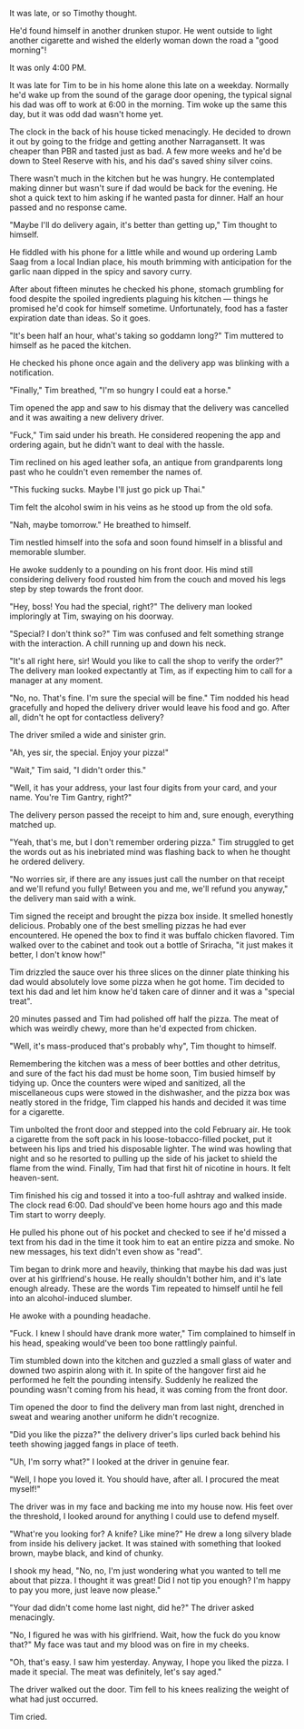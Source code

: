 It was late, or so Timothy thought. 

He'd found himself in another drunken stupor. He went outside to light another cigarette and wished the elderly woman down the road a "good morning"! 

It was only 4:00 PM.

It was late for Tim to be in his home alone this late on a weekday. Normally he'd wake up from the sound of the garage door opening, the typical signal his dad was off to work at 6:00 in the morning. Tim woke up the same this day, but it was odd dad wasn't home yet. 

The clock in the back of his house ticked menacingly. He decided to drown it out by going to the fridge and getting another Narragansett. It was cheaper than PBR and tasted just as bad. A few more weeks and he'd be down to Steel Reserve with his, and his dad's saved shiny silver coins.

There wasn't much in the kitchen but he was hungry. He contemplated making dinner but wasn't sure if dad would be back for the evening. He shot a quick text to him asking if he wanted pasta for dinner. Half an hour passed and no response came.

"Maybe I'll do delivery again, it's better than getting up," Tim thought to himself.

He fiddled with his phone for a little while and wound up ordering Lamb Saag from a local Indian place, his mouth brimming with anticipation for the garlic naan dipped in the spicy and savory curry. 

After about fifteen minutes he checked his phone, stomach grumbling for food despite the spoiled ingredients plaguing his kitchen — things he promised he'd cook for himself sometime. Unfortunately, food has a faster expiration date than ideas. So it goes.

"It's been half an hour, what's taking so goddamn long?" Tim muttered to himself as he paced the kitchen.

He checked his phone once again and the delivery app was blinking with a notification.

"Finally," Tim breathed, "I'm so hungry I could eat a horse."

Tim opened the app and saw to his dismay that the delivery was cancelled and it was awaiting a new delivery driver.

"Fuck," Tim said under his breath. He considered reopening the app and ordering again, but he didn't want to deal with the hassle.

Tim reclined on his aged leather sofa, an antique from grandparents long past who he couldn't even remember the names of. 

"This fucking sucks. Maybe I'll just go pick up Thai." 

Tim felt the alcohol swim in his veins as he stood up from the old sofa. 

"Nah, maybe tomorrow." He breathed to himself.

Tim nestled himself into the sofa and soon found himself in a blissful and memorable slumber.

He awoke suddenly to a pounding on his front door. His mind still considering delivery food rousted him from the couch and moved his legs step by step towards the front door.

"Hey, boss! You had the special, right?" The delivery man looked imploringly at Tim, swaying on his doorway.

"Special? I don't think so?" Tim was confused and felt something strange with the interaction. A chill running up and down his neck.

"It's all right here, sir! Would you like to call the shop to verify the order?" The delivery man looked expectantly at Tim, as if expecting him to call for a manager at any moment.

"No, no. That's fine. I'm sure the special will be fine." Tim nodded his head gracefully and hoped the delivery driver would leave his food and go. After all, didn't he opt for contactless delivery? 

The driver smiled a wide and sinister grin.

"Ah, yes sir, the special. Enjoy your pizza!"

"Wait," Tim said, "I didn't order this."

"Well, it has your address, your last four digits from your card, and your name. You're Tim Gantry, right?" 

The delivery person passed the receipt to him and, sure enough, everything matched up.

"Yeah, that's me, but I don't remember ordering pizza." Tim struggled to get the words out as his inebriated mind was flashing back to when he thought he ordered delivery.

"No worries sir, if there are any issues just call the number on that receipt and we'll refund you fully! Between you and me, we'll refund you anyway," the delivery man said with a wink.

Tim signed the receipt and brought the pizza box inside. It smelled honestly delicious. Probably one of the best smelling pizzas he had ever encountered. He opened the box to find it was buffalo chicken flavored. Tim walked over to the cabinet and took out a bottle of Sriracha, "it just makes it better, I don't know how!"

Tim drizzled the sauce over his three slices on the dinner plate thinking his dad would absolutely love some pizza when he got home. Tim decided to text his dad and let him know he'd taken care of dinner and it was a "special treat". 

20 minutes passed and Tim had polished off half the pizza. The meat of which was weirdly chewy, more than he'd expected from chicken.

"Well, it's mass-produced that's probably why", Tim thought to himself.

Remembering the kitchen was a mess of beer bottles and other detritus, and sure of the fact his dad must be home soon, Tim busied himself by tidying up. Once the counters were wiped and sanitized, all the miscellaneous cups were stowed in the dishwasher, and the pizza box was neatly stored in the fridge, Tim clapped his hands and decided it was time for a cigarette.

Tim unbolted the front door and stepped into the cold February air. He took a cigarette from the soft pack in his loose-tobacco-filled pocket, put it between his lips and tried his disposable lighter. The wind was howling that night and so he resorted to pulling up the side of his jacket to shield the flame from the wind. Finally, Tim had that first hit of nicotine in hours. It felt heaven-sent.

Tim finished his cig and tossed it into a too-full ashtray and walked inside. The clock read 6:00. Dad should've been home hours ago and this made Tim start to worry deeply.

He pulled his phone out of his pocket and checked to see if he'd missed a text from his dad in the time it took him to eat an entire pizza and smoke. No new messages, his text didn't even show as "read".

Tim began to drink more and heavily, thinking that maybe his dad was just over at his girlfriend's house. He really shouldn't bother him, and it's late enough already. These are the words Tim repeated to himself until he fell into an alcohol-induced slumber.

He awoke with a pounding headache.

"Fuck. I knew I should have drank more water," Tim complained to himself in his head, speaking would've been too bone rattlingly painful.

Tim stumbled down into the kitchen and guzzled a small glass of water and downed two aspirin along with it. In spite of the hangover first aid he performed he felt the pounding intensify. Suddenly he realized the pounding wasn't coming from his head, it was coming from the front door.

Tim opened the door to find the delivery man from last night, drenched in sweat and wearing another uniform he didn't recognize.

"Did you like the pizza?" the delivery driver's lips curled back behind his teeth showing jagged fangs in place of teeth.

"Uh, I'm sorry what?" I looked at the driver in genuine fear.

"Well, I hope you loved it. You should have, after all. I procured the meat myself!"

The driver was in my face and backing me into my house now. His feet over the threshold, I looked around for anything I could use to defend myself.

"What're you looking for? A knife? Like mine?" He drew a long silvery blade from inside his delivery jacket. It was stained with something that looked brown, maybe black, and kind of chunky.

I shook my head, "No, no, I'm just wondering what you wanted to tell me about that pizza. I thought it was great! Did I not tip you enough? I'm happy to pay you more, just leave now please."

"Your dad didn't come home last night, did he?" The driver asked menacingly. 

"No, I figured he was with his girlfriend. Wait, how the fuck do you know that?" My face was taut and my blood was on fire in my cheeks.

"Oh, that's easy. I saw him yesterday. Anyway, I hope you liked the pizza. I made it special. The meat was definitely, let's say aged."

The driver walked out the door. Tim fell to his knees realizing the weight of what had just occurred. 

Tim cried.